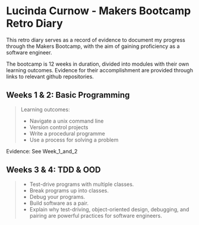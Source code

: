 # Lucinda Curnow - Makers Bootcamp Retro Diary

This retro diary serves as a record of evidence to document my progress through the Makers Bootcamp, with the aim of gaining proficiency as a software engineer.

The bootcamp is 12 weeks in duration, divided into modules with their own learning outcomes. Evidence for their accomplishment are provided through links to relevant github repositories.

## Weeks 1 & 2: Basic Programming
> Learning outcomes:
> - Navigate a unix command line
> - Version control projects
> - Write a procedural programme
> - Use a process for solving a problem

Evidence: See Week_1_and_2

## Weeks 3 & 4: TDD & OOD

> - Test-drive programs with multiple classes.
> - Break programs up into classes.
> - Debug your programs.
> - Build software as a pair.
> - Explain why test-driving, object-oriented design, debugging, and pairing are powerful practices for software engineers.
